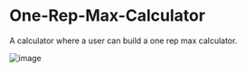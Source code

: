 # One-Rep-Max-Calculator
A calculator where a user can build a one rep max calculator. 

![image](https://user-images.githubusercontent.com/105614756/177891798-c320446d-44ae-4712-a97f-b23729e3a0b6.png)
